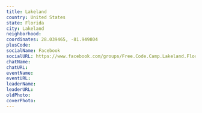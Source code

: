 ```yaml
---
title: Lakeland
country: United States
state: Florida
city: Lakeland
neighborhood: 
coordinates: 28.039465, -81.949804
plusCode:
socialName: Facebook
socialURL: https://www.facebook.com/groups/Free.Code.Camp.Lakeland.Florida
chatName:
chatURL:
eventName:
eventURL:
leaderName:
leaderURL:
oldPhoto: 
coverPhoto:
---
```

